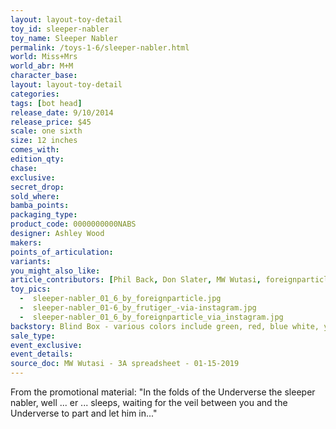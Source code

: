 ```yaml
---
layout: layout-toy-detail 
toy_id: sleeper-nabler
toy_name: Sleeper Nabler
permalink: /toys-1-6/sleeper-nabler.html
world: Miss+Mrs
world_abr: M+M
character_base: 
layout: layout-toy-detail
categories: 
tags: [bot head]
release_date: 9/10/2014
release_price: $45 
scale: one sixth
size: 12 inches
comes_with: 
edition_qty: 
chase: 
exclusive: 
secret_drop: 
sold_where: 
bamba_points: 
packaging_type: 
product_code: 0000000000NABS
designer: Ashley Wood
makers: 
points_of_articulation: 
variants: 
you_might_also_like: 
article_contributors: [Phil Back, Don Slater, MW Wutasi, foreignparticle, frutiger_]
toy_pics: 
  -  sleeper-nabler_01_6_by_foreignparticle.jpg
  -  sleeper-nabler_01-6_by_frutiger_-via-instagram.jpg
  -  sleeper-nabler_01_6_by_foreignparticle_via_instagram.jpg
backstory: Blind Box - various colors include green, red, blue white, yellow, orange, black
sale_type: 
event_exclusive: 
event_details: 
source_doc: MW Wutasi - 3A spreadsheet - 01-15-2019
---
```

From the promotional material: "In the folds of the Underverse the sleeper nabler, well ... er ... sleeps, waiting for the veil between you and the Underverse to part and let him in..."